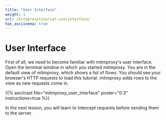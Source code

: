 ```yaml
---
title: "User Interface"
weight: 1
url: /mitmproxytutorial-userinterface/
has_asciinema: true
---
```


# User Interface

First of all, we need to become familiar with mitmproxy's user interface.
Open the terminal window in which you started mitmproxy.
You are in the default view of mitmproxy, which shows a list of flows.
You should see your browser's HTTP requests to load this tutorial.
mitmproxy adds rows to the view as new requests come in.

{{% asciicast file="mitmproxy_user_interface" poster="0:3" instructions=true %}}

In the next lesson, you will learn to intercept requests before sending them to the server.
